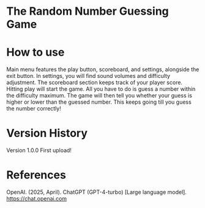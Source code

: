 # The Random Number Guessing Game

# How to use
Main menu features the play button, scoreboard, and settings, alongside the exit button. In settings, you will find sound volumes and difficulty adjustment. The scoreboard section keeps track of your player score. Hitting play will start the game. All you have to do is guess a number within the difficulty maximum. The game will then tell you whether your guess is higher or lower than the guessed number. This keeps going till you guess the number correctly!

# Version History
Version 1.0.0
First upload!


# References 
OpenAI. (2025, April). ChatGPT (GPT-4-turbo) [Large language model]. https://chat.openai.com
